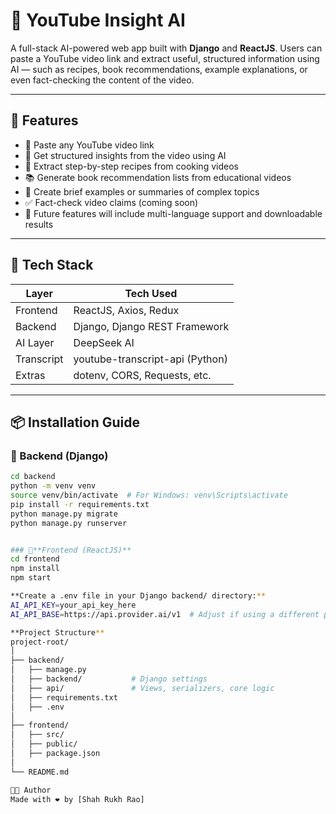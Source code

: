 # 🎥 YouTube Insight AI

A full-stack AI-powered web app built with **Django** and **ReactJS**. Users can paste a YouTube video link and extract useful, structured information using AI — such as recipes, book recommendations, example explanations, or even fact-checking the content of the video.

---

## 🚀 Features

- 🔗 Paste any YouTube video link
- 🧠 Get structured insights from the video using AI
- 🍳 Extract step-by-step recipes from cooking videos
- 📚 Generate book recommendation lists from educational videos
- 📖 Create brief examples or summaries of complex topics
- ✅ Fact-check video claims (coming soon)
- 🔄 Future features will include multi-language support and downloadable results

---

## 🧰 Tech Stack

| Layer       | Tech Used                        |
|-------------|----------------------------------|
| Frontend    | ReactJS, Axios, Redux     |
| Backend     | Django, Django REST Framework    |
| AI Layer    | DeepSeek AI |
| Transcript  | youtube-transcript-api (Python)  |
| Extras      | dotenv, CORS, Requests, etc.     |

---

## 📦 Installation Guide

### 🔹 Backend (Django)

```bash
cd backend
python -m venv venv
source venv/bin/activate  # For Windows: venv\Scripts\activate
pip install -r requirements.txt
python manage.py migrate
python manage.py runserver


### 🔹**Frontend (ReactJS)**
cd frontend
npm install
npm start

**Create a .env file in your Django backend/ directory:**
AI_API_KEY=your_api_key_here
AI_API_BASE=https://api.provider.ai/v1  # Adjust if using a different provider

**Project Structure**
project-root/
│
├── backend/
│   ├── manage.py
│   ├── backend/           # Django settings
│   ├── api/               # Views, serializers, core logic
│   ├── requirements.txt
│   ├── .env
│
├── frontend/
│   ├── src/
│   ├── public/
│   ├── package.json
│  
└── README.md

👨‍💻 Author
Made with ❤️ by [Shah Rukh Rao]




